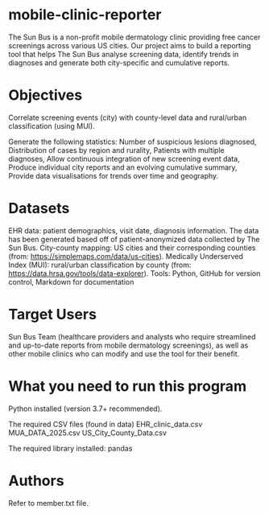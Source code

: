 # mobile-clinic-reporter
The Sun Bus is a non-profit mobile dermatology clinic providing free cancer screenings across various US cities. Our project aims to build a reporting tool that helps The Sun Bus analyse screening data, identify trends in diagnoses and generate both city-specific and cumulative reports. 

# Objectives
Correlate screening events (city) with county-level data and rural/urban classification (using MUI).

Generate the following statistics:
Number of suspicious lesions diagnosed,
Distribution of cases by region and rurality,
Patients with multiple diagnoses,
Allow continuous integration of new screening event data,
Produce individual city reports and an evolving cumulative summary,
Provide data visualisations for trends over time and geography.

# Datasets
EHR data: patient demographics, visit date, diagnosis information. The data has been generated based off of patient-anonymized data collected by The Sun Bus. 
City-county mapping: US cities and their corresponding counties (from: https://simplemaps.com/data/us-cities).
Medically Underserved Index (MUI): rural/urban classification by county (from: https://data.hrsa.gov/tools/data-explorer).
Tools: Python, GitHub for version control, Markdown for documentation

# Target Users
Sun Bus Team (healthcare providers and analysts who require streamlined and up-to-date reports from mobile dermatology screenings), as well as other mobile clinics who can modify and use the tool for their benefit. 

# What you need to run this program
Python installed (version 3.7+ recommended).

The required CSV files (found in data)
EHR_clinic_data.csv
MUA_DATA_2025.csv
US_City_County_Data.csv

The required library installed:
pandas

# Authors
Refer to member.txt file.
